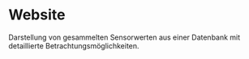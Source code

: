 # Website
 Darstellung von gesammelten Sensorwerten aus einer Datenbank mit detaillierte Betrachtungsmöglichkeiten. 
 
